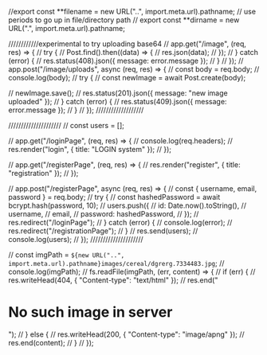 <!-- import { URL } from "url"; -->

//export const **filename = new URL("..", import.meta.url).pathname; // use periods to go up in file/directory path
// export const **dirname = new URL(".", import.meta.url).pathname;

////////////experimental to try uploading base64
// app.get("/image", (req, res) => {
// try {
// Post.find().then((data) => {
// res.json(data);
// });
// } catch (error) {
// res.status(408).json({ message: error.message });
// }
// });
// app.post("/image/uploads", async (req, res) => {
// const body = req.body;
// console.log(body);
// try {
// const newImage = await Post.create(body);

// newImage.save();
// res.status(201).json({ message: "new image uploaded" });
// } catch (error) {
// res.status(409).json({ message: error.message });
// }
// });
///////////////////

/////////////////////
// const users = [];

// app.get("/loginPage", (req, res) => {
// console.log(req.headers);
// res.render("login", { title: "LOGIN system" });
// });

// app.get("/registerPage", (req, res) => {
// res.render("register", { title: "registration" });
// });

// app.post("/registerPage", async (req, res) => {
// const { username, email, password } = req.body;
// try {
// const hashedPassword = await bcrypt.hash(password, 10);
// users.push({
// id: Date.now().toString(),
// username,
// email,
// password: hashedPassword,
// });
// res.redirect("/loginPage");
// } catch (error) {
// console.log(error);
// res.redirect("/registrationPage");
// }
// res.send(users);
// console.log(users);
// });
/////////////////////

// const imgPath = `${new URL("..", import.meta.url).pathname}images/cereal/dgrerg.7334483.jpg`;
// console.log(imgPath);
// fs.readFile(imgPath, (err, content) => {
// if (err) {
// res.writeHead(404, { "Content-type": "text/html" });
// res.end("<h1>No such image in server</h1>");
// } else {
// res.writeHead(200, { "Content-type": "image/apng" });
// res.end(content);
// }
// });
